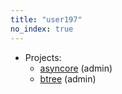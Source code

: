 ```yaml
---
title: "user197"
no_index: true
---
```


* Projects:
  * [asyncore](/projects/asyncore/) (admin)
  * [btree](/projects/btree/) (admin)
